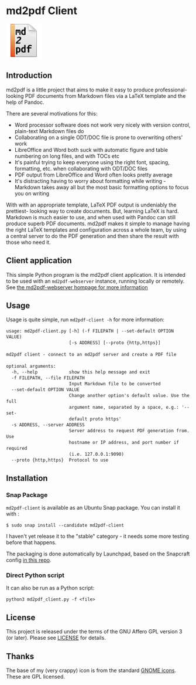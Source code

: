 # md2pdf Client

![md2pdf icon](icon.svg)

## Introduction

md2pdf is a little project that aims to make it easy to produce
professional-looking PDF documents from Markdown files via a LaTeX template and
the help of Pandoc.

There are several motivations for this:

- Word processor software does not work very nicely with version control, plain-text Markdown files do
- Collaborating on a single ODT/DOC file is prone to overwriting others' work
- LibreOffice and Word both suck with automatic figure and table numbering on long files, and with TOCs etc
- It's painful trying to keep everyone using the right font, spacing, formatting, etc. when collaborating with ODT/DOC files
- PDF output from LibreOffice and Word often looks pretty average
- It's distracting having to worry about formatting while writing - Markdown takes away all but the most basic formatting options to focus you on writing


With with an appropriate template, LaTeX PDF output is undeniably the prettiest-
looking way to create documents. But, learning LaTeX is hard. Markdown
is much easier to use, and when used with Pandoc can still produce superb PDF
documents. md2pdf makes it simple to manage having the right LaTeX templates and
configuration across a whole team, by using a central server to do the PDF
generation and then share the result with those who need it.


## Client application

This simple Python program is the md2pdf client application. It is intended to
be used with an `md2pdf-webserver` instance, running locally or remotely. 
See [the md2pdf-webserver hompage for more information](https://github.com/seanlano/md2pdf-webserver)


## Usage

Usage is quite simple, run `md2pdf-client -h` for more information:

```
usage: md2pdf-client.py [-h] (-f FILEPATH | --set-default OPTION VALUE)
                        [-s ADDRESS] [--proto {http,https}]

md2pdf client - connect to an md2pdf server and create a PDF file

optional arguments:
  -h, --help            show this help message and exit
  -f FILEPATH, --file FILEPATH
                        Input Markdown file to be converted
  --set-default OPTION VALUE
                        Change another option's default value. Use the full
                        argument name, separated by a space, e.g.: '--set-
                        default proto https'
  -s ADDRESS, --server ADDRESS
                        Server address to request PDF generation from. Use
                        hostname or IP address, and port number if required
                        (i.e. 127.0.0.1:9090)
  --proto {http,https}  Protocol to use
```

## Installation

### Snap Package 

`md2pdf-client` is available as an Ubuntu Snap package. You can install it with :

```
$ sudo snap install --candidate md2pdf-client
```
I haven't yet release it to the "stable" category - it needs some more testing before that happens. 

The packaging is done automatically by Launchpad, based on the Snapcraft config [in this repo](https://github.com/seanlano/md2pdf-client-snap). 

### Direct Python script

It can also be run as a Python script: 

```
python3 md2pdf_client.py -f <file>
```

## License

This project is released under the terms of the GNU Affero GPL version 3 (or
later). Please see [LICENSE](LICENSE) for details.

## Thanks

The base of my (very crappy) icon is from the standard [GNOME icons](https://commons.wikimedia.org/wiki/GNOME_Desktop_icons). These are GPL licensed. 
